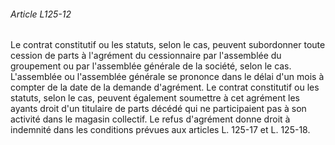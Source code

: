 ###### Article L125-12

Le contrat constitutif ou les statuts, selon le cas, peuvent subordonner toute cession de parts à l'agrément du cessionnaire par l'assemblée du groupement ou par l'assemblée générale de la société, selon le cas. L'assemblée ou l'assemblée générale se prononce dans le délai d'un mois à compter de la date de la demande d'agrément. Le contrat constitutif ou les statuts, selon le cas, peuvent également soumettre à cet agrément les ayants droit d'un titulaire de parts décédé qui ne participaient pas à son activité dans le magasin collectif. Le refus d'agrément donne droit à indemnité dans les conditions prévues aux articles L. 125-17 et L. 125-18.

